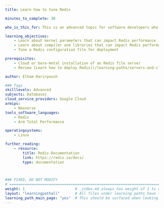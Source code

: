 ```yaml
---
title: Learn how to tune Redis

minutes_to_complete: 30

who_is_this_for: This is an advanced topic for software developers who want to deploy Redis on Arm-based servers and follow best practices to get performance benefits.

learning_objectives:
    - Learn about kernel parameters that can impact Redis performance
    - Learn about compiler and libraries that can impact Redis performance
    - Tune a Redis configuration file for deployment

prerequisites:
    - Cloud or bare-metal installation of an Redis file server
    - Review [Learn how to deploy Redis](/learning-paths/servers-and-cloud-computing/redis/) if you do not already have Redis setup

author: Elham Harirpoush

### Tags
skilllevels: Advanced
subjects: Databases
cloud_service_providers: Google Cloud
armips:
    - Neoverse
tools_software_languages:
    - Redis    
    - Arm Total Performance

operatingsystems:
    - Linux

further_reading:
    - resource:
        title: Redis Documentation
        link: https://redis.io/docs/
        type: documentation
    


### FIXED, DO NOT MODIFY
# ================================================================================
weight: 1                       # _index.md always has weight of 1 to order correctly
layout: "learningpathall"       # All files under learning paths have this same wrapper
learning_path_main_page: "yes"  # This should be surfaced when looking for related content. Only set for _index.md of learning path content.
---
```

